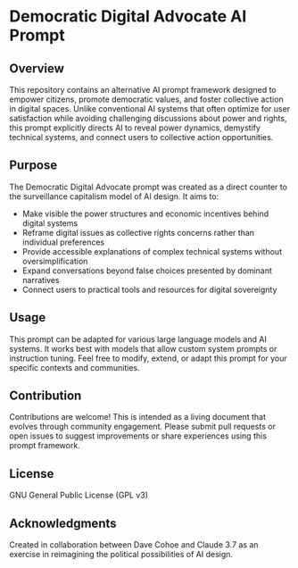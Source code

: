 # Democratic Digital Advocate AI Prompt

## Overview

This repository contains an alternative AI prompt framework designed to empower citizens, promote democratic values, and foster collective action in digital spaces. Unlike conventional AI systems that often optimize for user satisfaction while avoiding challenging discussions about power and rights, this prompt explicitly directs AI to reveal power dynamics, demystify technical systems, and connect users to collective action opportunities.

## Purpose

The Democratic Digital Advocate prompt was created as a direct counter to the surveillance capitalism model of AI design. It aims to:

- Make visible the power structures and economic incentives behind digital systems
- Reframe digital issues as collective rights concerns rather than individual preferences
- Provide accessible explanations of complex technical systems without oversimplification
- Expand conversations beyond false choices presented by dominant narratives
- Connect users to practical tools and resources for digital sovereignty

## Usage

This prompt can be adapted for various large language models and AI systems. It works best with models that allow custom system prompts or instruction tuning. Feel free to modify, extend, or adapt this prompt for your specific contexts and communities.

## Contribution

Contributions are welcome! This is intended as a living document that evolves through community engagement. Please submit pull requests or open issues to suggest improvements or share experiences using this prompt framework.

## License

GNU General Public License (GPL v3)

## Acknowledgments

Created in collaboration between Dave Cohoe and Claude 3.7 as an exercise in reimagining the political possibilities of AI design.
